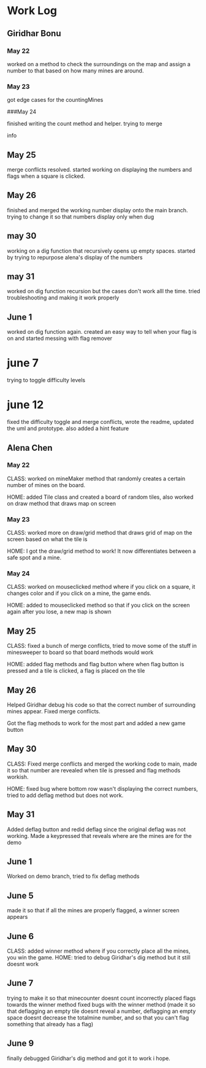 # Work Log

## Giridhar Bonu

### May 22

worked on a method to check the surroundings on the map and assign a number to that based on how many mines are around.

### May 23

got edge cases for the countingMines

###May 24

finished writing the count method and helper. trying to merge

info

## May 25
merge conflicts resolved. started working on displaying the numbers and flags when a square is clicked.

## May 26
finished and merged the working number display onto the main branch. trying to change it so that numbers display only when dug

## may 30
working on a dig function that recursively opens up empty spaces. started by trying to repurpose alena's display of the numbers

## may 31
worked on dig function recursion but the cases don't work alll the time. tried troubleshooting and making it work properly

## June 1
worked on dig function again. created an easy way to tell when your flag is on and started messing with flag remover

# june 7
trying to toggle difficulty levels

# june 12
fixed the difficulty toggle and merge conflicts, wrote the readme, updated the uml and prototype. also added a hint feature

## Alena Chen

### May 22

CLASS: worked on mineMaker method that randomly creates a certain number of mines on the board.

HOME: added Tile class and created a board of random tiles, also worked on draw method that draws map on screen

### May 23

CLASS: worked more on draw/grid method that draws grid of map on the screen based on what the tile is

HOME: I got the draw/grid method to work! It now differentiates between a safe spot and a mine.

### May 24

CLASS: worked on mouseclicked method where if you click on a square, it changes color and if you click on a mine, the game ends.

HOME: added to mouseclicked method so that if you click on the screen again after you lose, a new map is shown

## May 25

CLASS: fixed a bunch of merge conflicts, tried to move some of the stuff in minesweeper to board so that board methods would work

HOME: added flag methods and flag button where when flag button is pressed and a tile is clicked, a flag is placed on the tile

## May 26
Helped Giridhar debug his code so that the correct number of surrounding mines appear. Fixed merge conflicts.

Got the flag methods to work for the most part and added a new game button

## May 30
CLASS: Fixed merge conflicts and merged the working code to main, made it so that number are revealed when tile is pressed and flag methods workish.

HOME: fixed bug where bottom row wasn't displaying the correct numbers, tried to add deflag method but does not work.

## May 31
Added deflag button and redid deflag since the original deflag was not working. Made a keypressed that reveals where are the mines are for the demo

## June 1
Worked on demo branch, tried to fix deflag methods

## June 5
made it so that if all the mines are properly flagged, a winner screen appears

## June 6
CLASS: added winner method where if you correctly place all the mines, you win the game.
HOME: tried to debug Giridhar's dig method but it still doesnt work

## June 7
trying to make it so that minecounter doesnt count incorrectly placed flags towards the winner method
fixed bugs with the winner method (made it so that deflagging an empty tile doesnt reveal a number, deflagging an empty space doesnt decrease the totalmine number, and so that you can't flag something that already has a flag)

## June 9
finally debugged Giridhar's dig method and got it to work i hope.
